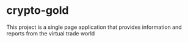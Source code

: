 # crypto-gold
This project is a single page application that provides information and reports from the virtual trade world
